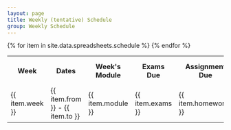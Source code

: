 ```yaml
---
layout: page
title: Weekly (tentative) Schedule
group: Weekly Schedule
---
```


<table class="table table-striped table-hover table-bordered">
  <tr>
    <th>Week</th>
    <th>Dates</th>
    <th>Week's Module</th>
    <th>Exams Due</th>
    <th>Assignment Due</th>
    <th>Project Due</th>
    <th>Lecture Questions Due</th>
  </tr>
{% for item in site.data.spreadsheets.schedule %}
  <tr>
    <td>{{ item.week }}</td>
    <td>{{ item.from }} - {{ item.to }}</td>
    <td>{{ item.module }}</td>
    <td>{{ item.exams }}</td>
    <td>{{ item.homeworks }}</td>
    <td>{{ item.projects }}</td>
    <td>{{ item.lectures }}</td>
  </tr>
{% endfor %}
</table>

